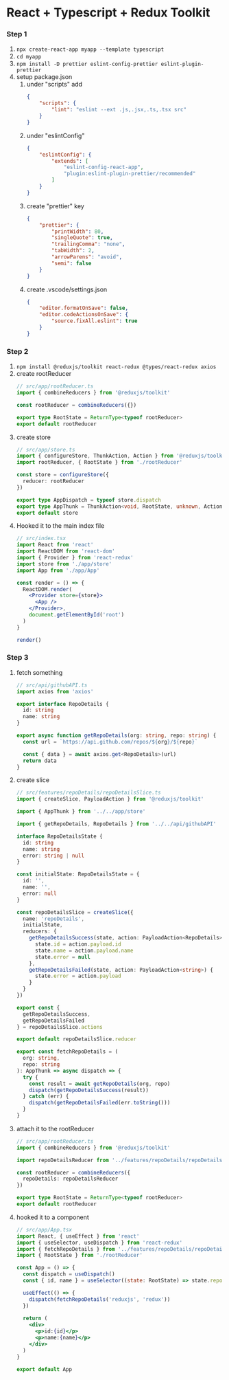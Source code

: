 # React + Typescript + Redux Toolkit
### Step 1
1. `npx create-react-app myapp --template typescript`
2. `cd myapp`
3. `npm install -D prettier eslint-config-prettier eslint-plugin-prettier`
4. setup package.json
    1. under "scripts" add 
        ```json
        {
            "scripts": {
                "lint": "eslint --ext .js,.jsx,.ts,.tsx src"
            }
        }
        ```
    2. under "eslintConfig"
        ```json
        {
            "eslintConfig": {
                "extends": [
                    "eslint-config-react-app",
                    "plugin:eslint-plugin-prettier/recommended"
                ]
            }
        }
        ```
    3. create "prettier" key
        ```json
        {
            "prettier": {
                "printWidth": 80,
                "singleQuote": true,
                "trailingComma": "none",
                "tabWidth": 2,
                "arrowParens": "avoid",
                "semi": false
            }
        }
        ```
    4. create .vscode/settings.json
        ```json
        {
            "editor.formatOnSave": false,
            "editor.codeActionsOnSave": {
                "source.fixAll.eslint": true 
            }
        }
        ```

### Step 2
1. `npm install @reduxjs/toolkit react-redux @types/react-redux axios`
2. create rootReducer
    ```typescript
    // src/app/rootReducer.ts
    import { combineReducers } from '@reduxjs/toolkit'

    const rootReducer = combineReducers({})

    export type RootState = ReturnType<typeof rootReducer>
    export default rootReducer
    ```
3. create store
    ```typescript
    // src/app/store.ts
    import { configureStore, ThunkAction, Action } from '@reduxjs/toolkit'
    import rootReducer, { RootState } from './rootReducer'
    
    const store = configureStore({
      reducer: rootReducer
    })
    
    export type AppDispatch = typeof store.dispatch
    export type AppThunk = ThunkAction<void, RootState, unknown, Action<string>>
    export default store
    ```
4. Hooked it to the main index file
    ```jsx
    // src/index.tsx
    import React from 'react'
    import ReactDOM from 'react-dom'
    import { Provider } from 'react-redux'
    import store from './app/store'
    import App from './app/App'
    
    const render = () => {
      ReactDOM.render(
        <Provider store={store}>
          <App />
        </Provider>,
        document.getElementById('root')
      )
    }
    
    render()
    ```

### Step 3
1. fetch something
    ```typescript
    // src/api/githubAPI.ts
    import axios from 'axios'

    export interface RepoDetails {
      id: string
      name: string
    }
    
    export async function getRepoDetails(org: string, repo: string) {
      const url = `https://api.github.com/repos/${org}/${repo}`
    
      const { data } = await axios.get<RepoDetails>(url)
      return data
    }
    ```
2. create slice
    ```typescript
    // src/features/repoDetails/repoDetailsSlice.ts
    import { createSlice, PayloadAction } from '@reduxjs/toolkit'

    import { AppThunk } from '../../app/store'
    
    import { getRepoDetails, RepoDetails } from '../../api/githubAPI'
    
    interface RepoDetailsState {
      id: string
      name: string
      error: string | null
    }
    
    const initialState: RepoDetailsState = {
      id: '',
      name: '',
      error: null
    }
    
    const repoDetailsSlice = createSlice({
      name: 'repoDetails',
      initialState,
      reducers: {
        getRepoDetailsSuccess(state, action: PayloadAction<RepoDetails>) {
          state.id = action.payload.id
          state.name = action.payload.name
          state.error = null
        },
        getRepoDetailsFailed(state, action: PayloadAction<string>) {
          state.error = action.payload
        }
      }
    })
    
    export const {
      getRepoDetailsSuccess,
      getRepoDetailsFailed
    } = repoDetailsSlice.actions
    
    export default repoDetailsSlice.reducer
    
    export const fetchRepoDetails = (
      org: string,
      repo: string
    ): AppThunk => async dispatch => {
      try {
        const result = await getRepoDetails(org, repo)
        dispatch(getRepoDetailsSuccess(result))
      } catch (err) {
        dispatch(getRepoDetailsFailed(err.toString()))
      }
    }
    ```
3. attach it to the rootReducer
    ```typescript
    // src/app/rootReducer.ts
    import { combineReducers } from '@reduxjs/toolkit'
    
    import repoDetailsReducer from '../features/repoDetails/repoDetailsSlice'
    
    const rootReducer = combineReducers({
      repoDetails: repoDetailsReducer
    })
    
    export type RootState = ReturnType<typeof rootReducer>
    export default rootReducer
    ```
4. hooked it to a component
    ```jsx
    // src/app/App.tsx
    import React, { useEffect } from 'react'
    import { useSelector, useDispatch } from 'react-redux'
    import { fetchRepoDetails } from '../features/repoDetails/repoDetailsSlice'
    import { RootState } from './rootReducer'
    
    const App = () => {
      const dispatch = useDispatch()
      const { id, name } = useSelector((state: RootState) => state.repoDetails)
    
      useEffect(() => {
        dispatch(fetchRepoDetails('reduxjs', 'redux'))
      })
      
      return (
        <div>
          <p>id:{id}</p>
          <p>name:{name}</p>
        </div>
      )
    }

    export default App
    ```
